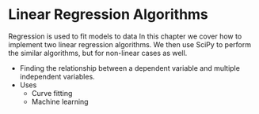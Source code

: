 # Linear Regression Algorithms

Regression is used to fit models to data <!--- Mention machine learning -->
In this chapter we cover how to implement two linear regression algorithms. We then use SciPy to perform the similar algorithms, but for non-linear cases as well.

- Finding the relationship between a dependent variable and multiple independent variables.
- Uses
    - Curve fitting
    - Machine learning